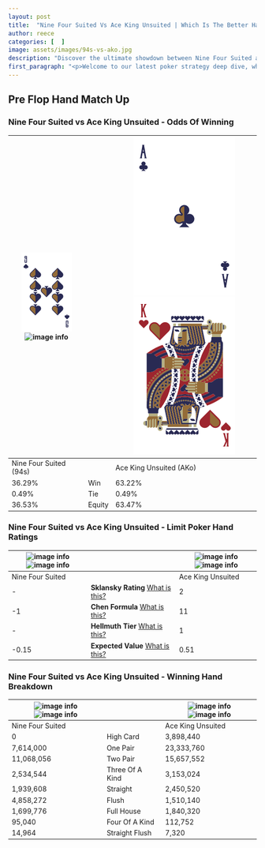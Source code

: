 ```yaml
---
layout: post
title:  "Nine Four Suited Vs Ace King Unsuited | Which Is The Better Hand In Poker? A Complete Guide"
author: reece
categories: [  ]
image: assets/images/94s-vs-ako.jpg
description: "Discover the ultimate showdown between Nine Four Suited and Ace King Unsuited in poker! Uncover the odds, strategies, and scenarios where one hand triumphs over the other. Get ready to up your poker game with this thrilling analysis."
first_paragraph: "<p>Welcome to our latest poker strategy deep dive, where we're pitting two distinct hands against each other in a high-stakes showdown: Nine Four Suited vs Ace King Unsuited.</p><p>In the dynamic world of poker, every decision counts, and knowing which hand holds the upper hand is key to your success at the table.</p><p>In this article, we'll dissect these two hands, explore the scenarios where one dominates the other, and equip you with the knowledge to make strategic choices that can tip the odds in your favor.</p><p>Get ready to unravel the intriguing dynamics of these poker hands and elevate your game to new heights.</p>"
---
```




[comment]: # (sp0)

## Pre Flop Hand Match Up

<div class="table hand-ratings" markdown="1"> 



### Nine Four Suited vs Ace King Unsuited - Odds Of Winning


    
| ![image info](assets/images/hand1/9.png) ![image info](assets/images/hand1/4s.png) |  | ![image info](assets/images/hand2/A.png) ![image info](assets/images/hand2/ko.png) |
| -------- | -------- | -------- |
| Nine Four Suited (94s) |  | Ace King Unsuited (AKo) |
| 36.29% | Win | 63.22% |
| 0.49% | Tie | 0.49% |
| 36.53% | Equity | 63.47% |




[comment]: # (sp1)



### Nine Four Suited vs Ace King Unsuited - Limit Poker Hand Ratings


    
| ![image info](https://www.riverpairs.com/assets/images/hand1/9.png) ![image info](https://www.riverpairs.com/assets/images/hand1/4s.png) |  | ![image info](https://www.riverpairs.com/assets/images/hand2/A.png) ![image info](https://www.riverpairs.com/assets/images/hand2/ko.png) |
| -------- | -------- | -------- |
| Nine Four Suited |  | Ace King Unsuited |
| - | **Sklansky Rating** [What is this?](/sklansky-rating-explained) | 2 |
| -1 | **Chen Formula** [What is this?](/chen-formula-explained) | 11 |
| - | **Hellmuth Tier** [What is this?](/Hellmuth-tier-explained) | 1 |
| -0.15 | **Expected Value** [What is this?](/expected-value-explained) | 0.51 |




[comment]: # (sp2)



### Nine Four Suited vs Ace King Unsuited - Winning Hand Breakdown


    
| ![image info](https://www.riverpairs.com/assets/images/hand1/9.png) ![image info](https://www.riverpairs.com/assets/images/hand1/4s.png) |  | ![image info](https://www.riverpairs.com/assets/images/hand2/A.png) ![image info](https://www.riverpairs.com/assets/images/hand2/ko.png) |
| -------- | -------- | -------- |
| Nine Four Suited |  | Ace King Unsuited |
| 0 | High Card | 3,898,440 |
| 7,614,000 | One Pair | 23,333,760 |
| 11,068,056 | Two Pair | 15,657,552 |
| 2,534,544 | Three Of A Kind | 3,153,024 |
| 1,939,608 | Straight | 2,450,520 |
| 4,858,272 | Flush | 1,510,140 |
| 1,699,776 | Full House | 1,840,320 |
| 95,040 | Four Of A Kind | 112,752 |
| 14,964 | Straight Flush | 7,320 |




[comment]: # (sp3)



</div>

[comment]: # (sp4)



[comment]: # (sp5)

